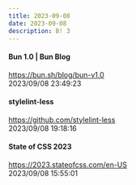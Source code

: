 ```yaml
---
title: 2023-09-08
date: 2023-09-08
description: B! 3
---
```


#### Bun 1.0 | Bun Blog
https://bun.sh/blog/bun-v1.0<br>
2023/09/08 23:49:23<br>


#### stylelint-less
https://github.com/stylelint-less<br>
2023/09/08 19:18:16<br>


#### State of CSS 2023
https://2023.stateofcss.com/en-US<br>
2023/09/08 15:55:01<br>


